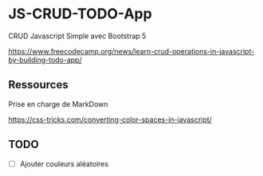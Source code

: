 # JS-CRUD-TODO-App

CRUD Javascript Simple avec Bootstrap 5

https://www.freecodecamp.org/news/learn-crud-operations-in-javascript-by-building-todo-app/

## Ressources

Prise en charge de MarkDown

https://css-tricks.com/converting-color-spaces-in-javascript/ 

## TODO

- [ ] Ajouter couleurs aléatoires
